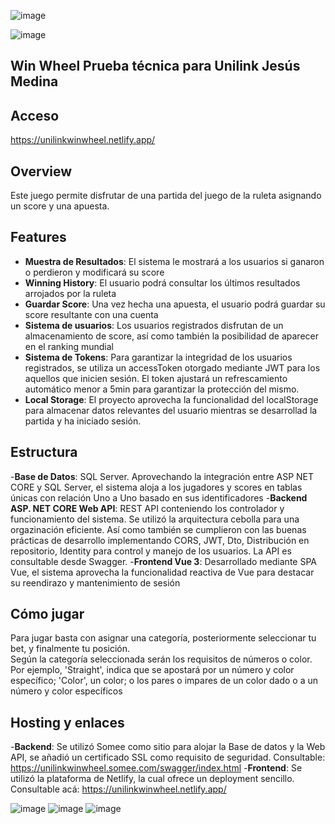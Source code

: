 ![image](https://github.com/Jesusm1229/Prueba-Tecnica-Jesus-Medina-Juego-Ruleta/assets/48733708/f7b13a2c-9707-4b3f-84eb-076f4b77a160)

![image](https://github.com/Jesusm1229/Prueba-Tecnica-Jesus-Medina-Juego-Ruleta/assets/48733708/3ee1a796-04da-4062-8bfc-24dc0e915bac)


## Win Wheel Prueba técnica para Unilink Jesús Medina

## Acceso
https://unilinkwinwheel.netlify.app/

## Overview

Este juego permite disfrutar de una partida del juego de la ruleta asignando un score y una apuesta.

## Features

- **Muestra de Resultados**: El sistema le mostrará a los usuarios si ganaron o perdieron y modificará su score
- **Winning History**: El usuario podrá consultar los últimos resultados arrojados por la ruleta
- **Guardar Score**: Una vez hecha una apuesta, el usuario podrá guardar su score resultante con una cuenta
- **Sistema de usuarios**: Los usuarios registrados disfrutan de un almacenamiento de score, así como también la posibilidad de aparecer en el ranking mundial
- **Sistema de Tokens**: Para garantizar la integridad de los usuarios registrados, se utiliza un accessToken otorgado mediante JWT para los aquellos que inicien sesión. El token ajustará un refrescamiento automático menor a 5min para garantizar la protección del mismo.
- **Local Storage**: El proyecto aprovecha la funcionalidad del localStorage para almacenar datos relevantes del usuario mientras se desarrollad la partida y ha iniciado sesión.

## Estructura
-**Base de Datos**: SQL Server. Aprovechando la integración entre ASP NET CORE y SQL Server, el sistema aloja a los jugadores y scores en tablas únicas con relación Uno a Uno basado en sus identificadores
-**Backend ASP. NET CORE Web API**: REST API conteniendo los controlador y funcionamiento del sistema. Se utilizó la arquitectura cebolla para una orgazinación eficiente. Así como también se cumplieron con las buenas prácticas de desarrollo implementando CORS, JWT, Dto, Distribución en repositorio, Identity para control y manejo de los usuarios. La API es consultable desde Swagger. 
-**Frontend Vue 3**: Desarrollado mediante SPA Vue, el sistema aprovecha la funcionalidad reactiva de Vue para destacar su reendirazo y mantenimiento de sesión

## Cómo jugar
Para jugar basta con asignar una categoría, posteriormente seleccionar tu bet, y finalmente tu posición.  
Según la categoría seleccionada serán los requisitos de números o color. Por ejemplo, 'Straight', indica que se apostará por un número y color específico; 'Color', un color; o los pares o impares de un color
dado o a un número y color específicos

## Hosting y enlaces
-**Backend**: Se utilizó Somee como sitio para alojar la Base de datos y la Web API, se añadió un certificado SSL como requisito de seguridad. Consultable: https://unilinkwinwheel.somee.com/swagger/index.html
-**Frontend**: Se utilizó la plataforma de Netlify, la cual ofrece un deployment sencillo. Consultable acá: https://unilinkwinwheel.netlify.app/




![image](https://github.com/Jesusm1229/Prueba-Tecnica-Jesus-Medina-Juego-Ruleta/assets/48733708/e767c49e-be15-484b-81fe-3787de8d7a81)
![image](https://github.com/Jesusm1229/Prueba-Tecnica-Jesus-Medina-Juego-Ruleta/assets/48733708/9b34025f-f989-4235-b084-88a7e5baf452)
![image](https://github.com/Jesusm1229/Prueba-Tecnica-Jesus-Medina-Juego-Ruleta/assets/48733708/1708d812-25df-43ff-9548-5efcafcc154d)







